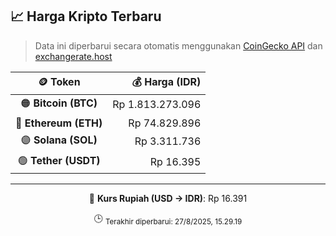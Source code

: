 

<!-- HARGA_KRIPTO -->
## 📈 Harga Kripto Terbaru

> Data ini diperbarui secara otomatis menggunakan [CoinGecko API](https://www.coingecko.com/) dan [exchangerate.host](https://exchangerate.host/)

<div align="center">

| 🪙 Token | 💰 Harga (IDR) |
|:------:|---------------:|
| 🟠 **Bitcoin (BTC)**   | Rp 1.813.273.096 |
| 🔵 **Ethereum (ETH)**  | Rp 74.829.896 |
| 🟣 **Solana (SOL)**    | Rp 3.311.736 |
| 🟢 **Tether (USDT)**   | Rp 16.395 |

---

💱 **Kurs Rupiah (USD → IDR)**: Rp 16.391

🕒 <sub>Terakhir diperbarui: 27/8/2025, 15.29.19</sub>

</div>
<!-- /HARGA_KRIPTO -->